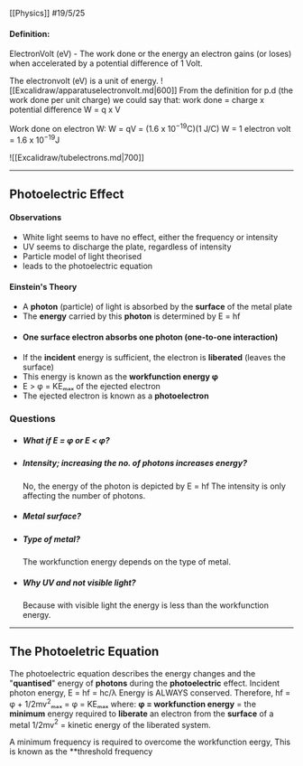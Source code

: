 [[Physics]]
#19/5/25 
#### Definition:
ElectronVolt (eV) - The work done or the energy an electron gains (or loses) when accelerated by a potential difference of 1 Volt.

The electronvolt (eV) is a unit of energy.
![[Excalidraw/apparatuselectronvolt.md|600]]
From the definition for p.d (the work done per unit charge) we could say that:
work done = charge x potential difference
W = q x V

Work done on electron W:
	W = qV = (1.6 x 10$^{-19}$C)(1 J/C)
	W = 1 electron volt = 1.6 x 10$^{-19}$J

![[Excalidraw/tubelectrons.md|700]]

---

## Photoelectric Effect
#### Observations
- White light seems to have no effect, either the frequency or intensity
- UV seems to discharge the plate, regardless of intensity
- Particle model of light theorised
- leads to the photoelectric equation
#### Einstein's Theory
- A **photon** (particle) of light is absorbed by the **surface** of the metal plate
- The **energy** carried by this **photon** is determined by E = hf
- #### **One surface electron absorbs one photon (one-to-one interaction)**
- If the **incident** energy is sufficient, the electron is **liberated** (leaves the surface)
- This energy is known as the **workfunction energy φ**
- E > φ = KEₘₐₓ of the ejected electron
- The ejected electron is known as a **photoelectron**
### Questions
- ##### What if E = φ or E < φ? 
	
- ##### Intensity; increasing the no. of photons increases energy?
	No, the energy of the photon is depicted by E = hf
	The intensity is only affecting the number of photons.
- ##### Metal surface?
- ##### Type of metal?
	The workfunction energy depends on the type of metal.
- ##### Why UV and not visible light?
	Because with visible light the energy is less than the workfunction energy.

---
## The Photoeletric Equation
The photoelectric equation describes the energy changes and the "**quantised**" energy of **photons** during the **photoelectric** effect.
Incident photon energy, E = hf = hc/λ
Energy is ALWAYS conserved.
Therefore, hf = φ + 1/2mv$^2$ₘₐₓ = φ = KEₘₐₓ
where:
	**φ = workfunction energy** = the **minimum** energy required to **liberate** an electron from the **surface** of a metal
	1/2mv$^2$ = kinetic energy of the liberated system.

A minimum frequency is required to overcome the workfunction eergy, This is known as the **threshold frequency